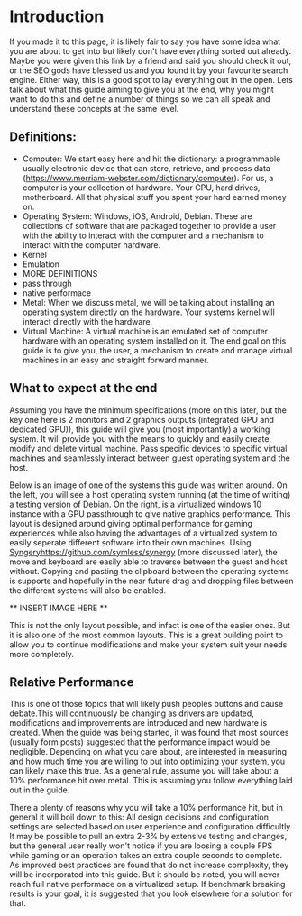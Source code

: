 # Introduction

If you made it to this page, it is likely fair to say you have some idea what you are about to get into but likely don't have everything sorted out already. Maybe you were given this link by a friend and said you should check it out, or the SEO gods have blessed us and you found it by your favourite search engine. Either way, this is a good spot to lay everything out in the open. Lets talk about what this guide aiming to give you at the end, why you might want to do this and define a number of things so we can all speak and understand these concepts at the same level. 

## Definitions:
* Computer: We start easy here and hit the dictionary: a programmable usually electronic device that can store, retrieve, and process data (https://www.merriam-webster.com/dictionary/computer). For us, a computer is your collection of hardware. Your CPU, hard drives, motherboard. All that physical stuff you spent your hard earned money on.
* Operating System: Windows, iOS, Android, Debian. These are collections of software that are packaged together to provide a user with the ability to interact with the computer and a mechanism to interact with the computer hardware.
* Kernel
* Emulation
* MORE DEFINITIONS
* pass through
* native performace
* Metal: When we discuss metal, we will be talking about installing an operating system directly on the hardware. Your systems kernel will interact directly with the hardware.
* Virtual Machine: A virtual machine is an emulated set of computer hardware with an operating system installed on it. The end goal on this guide is to give you, the user, a mechanism to create and manage virtual machines in an easy and straight forward manner. 

## What to expect at the end

Assuming you have the minimum specifications (more on this later, but the key one here is 2 monitors and 2 graphics outputs (integrated GPU and dedicated GPU)), this guide will give you (most importantly) a working system. It will provide you with the means to quickly and easily create, modify and delete virtual machine. Pass specific devices to specific virtual machines and seamlessly interact between guest operating system and the host. 

Below is an image of one of the systems this guide was written around. On the left, you will see a host operating system running (at the time of writing) a testing version of Debian. On the right, is a virtualized windows 10 instance with a GPU passthrough to give native graphics performance. This layout is designed around giving optimal performance for gaming experiences while also having the advantages of a virtualized system to easily seperate different software into their own machines. Using [Syngery]()https://github.com/symless/synergy (more discussed later), the move and keyboard are easily able to traverse between the guest and host without. Copying and pasting the clipboard between the operating systems is supports and hopefully in the near future drag and dropping files between the different systems will also be enabled. 

** INSERT IMAGE HERE **

This is not the only layout possible, and infact is one of the easier ones. But it is also one of the most common layouts. This is a great building point to allow you to continue modifications and make your system suit your needs more completely.

## Relative Performance

This is one of those topics that will likely push peoples buttons and cause debate.This will continuously be changing as drivers are updated, modifications and improvements are introduced and new hardware is created. When the guide was being started, it was found that most sources (usually form posts) suggested that the performance impact would be negligible. Depending on what you care about, are interested in measuring and how much time you are willing to put into optimizing your system, you can likely make this true. As a general rule, assume you will take about a 10% performance hit over metal. This is assuming you follow everything laid out in the guide. 

There a plenty of reasons why you will take a 10% performance hit, but in general it will boil down to this: All design decisions and configuration settings are selected based on user experience and configuration difficultly. It may be possible to pull an extra 2-3% by extensive testing and changes, but the general user really won't notice if you are loosing a couple FPS while gaming or an operation takes an extra couple seconds to complete. As improved best practices are found that do not increase complexity, they will be incorporated into this guide. But it should be noted, you will never reach full native performace on a virtualized setup. If benchmark breaking results is your goal, it is suggested that you look elsewhere for a solution for that. 